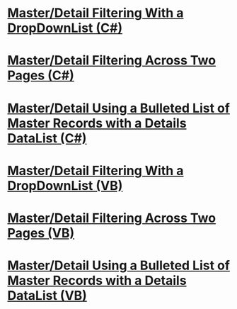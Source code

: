 # [Master/Detail Filtering With a DropDownList (C#)](master-detail-filtering-with-a-dropdownlist-datalist-cs.md)
# [Master/Detail Filtering Across Two Pages (C#)](master-detail-filtering-acess-two-pages-datalist-cs.md)
# [Master/Detail Using a Bulleted List of Master Records with a Details DataList (C#)](master-detail-using-a-bulleted-list-of-master-records-with-a-details-datalist-cs.md)
# [Master/Detail Filtering With a DropDownList (VB)](master-detail-filtering-with-a-dropdownlist-datalist-vb.md)
# [Master/Detail Filtering Across Two Pages (VB)](master-detail-filtering-acess-two-pages-datalist-vb.md)
# [Master/Detail Using a Bulleted List of Master Records with a Details DataList (VB)](master-detail-using-a-bulleted-list-of-master-records-with-a-details-datalist-vb.md)
